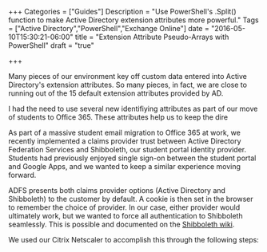 +++
Categories = ["Guides"]
Description = "Use PowerShell's .Split() function to make Active Directory extension attributes more powerful."
Tags = ["Active Directory","PowerShell","Exchange Online"]
date = "2016-05-10T15:30:21-06:00"
title = "Extension Attribute Pseudo-Arrays with PowerShell"
draft = "true"

+++

Many pieces of our environment key off custom data entered into Active Directory's extension attributes. So many pieces, in fact, we are close to running out of the 15 default extension attributes provided by AD.

I had the need to use several new identifiying attributes as part of our move of students to Office 365. These attributes help us to keep the dire

As part of a massive student email migration to Office 365 at work, we recently implemented a claims provider trust between Active Directory Federation Services and Shibboleth, our student portal identity provider. Students had previously enjoyed single sign-on between the student portal and Google Apps, and we wanted to keep a similar experience moving forward.

ADFS presents both claims provider options (Active Directory and Shibboleth) to the customer by default. A cookie is then set in the browser to remember the choice of provider. In our case, either provider would ultimately work, but we wanted to force all authentication to Shibboleth seamlessly. This is possible and documented on the [Shibboleth wiki](https://wiki.shibboleth.net/confluence/display/SHIB2/MicrosoftInterop).

We used our Citrix Netscaler to accomplish this through the following steps:

